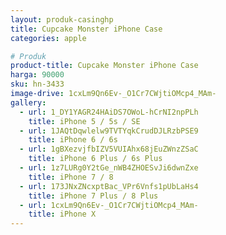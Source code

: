 ```yaml
---
layout: produk-casinghp
title: Cupcake Monster iPhone Case
categories: apple

# Produk
product-title: Cupcake Monster iPhone Case
harga: 90000
sku: hn-3433
image-drive: 1cxLm9Qn6Ev-_O1Cr7CWjtiOMcp4_MAm-
gallery:
  - url: 1_DY1YAGR24HAiDS7OWoL-hCrNI2npPLh
    title: iPhone 5 / 5s / SE
  - url: 1JAQtDqwlelw9TVTYqkCrudDJLRzbPSE9
    title: iPhone 6 / 6s
  - url: 1gBXezvjfbIZV5VUIAhx68jEuZWnzZSaC
    title: iPhone 6 Plus / 6s Plus
  - url: 1z7LURg0Y2tGe_nWB4ZHOESvJi6dwnZxe
    title: iPhone 7 / 8
  - url: 173JNxZNcxptBac_VPr6Vnfs1pUbLaHs4
    title: iPhone 7 Plus / 8 Plus
  - url: 1cxLm9Qn6Ev-_O1Cr7CWjtiOMcp4_MAm-
    title: iPhone X
---
```

